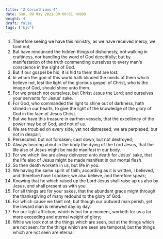 ```yaml
---
title: '2 Corinthians 4'
date: Sun, 09 May 2021 00:00:01 +0000
weight: 4
draft: false
tags: ['kjv'] 
---
```


1. Therefore seeing we have this ministry, as we have received mercy, we faint not;
2. But have renounced the hidden things of dishonesty, not walking in craftiness, nor handling the word of God deceitfully; but by manifestation of the truth commending ourselves to every man's conscience in the sight of God.
3. But if our gospel be hid, it is hid to them that are lost:
4. In whom the god of this world hath blinded the minds of them which believe not, lest the light of the glorious gospel of Christ, who is the image of God, should shine unto them.
5. For we preach not ourselves, but Christ Jesus the Lord; and ourselves your servants for Jesus' sake.
6. For God, who commanded the light to shine out of darkness, hath shined in our hearts, to give the light of the knowledge of the glory of God in the face of Jesus Christ.
7. But we have this treasure in earthen vessels, that the excellency of the power may be of God, and not of us.
8. We are troubled on every side, yet not distressed; we are perplexed, but not in despair;
9. Persecuted, but not forsaken; cast down, but not destroyed;
10. Always bearing about in the body the dying of the Lord Jesus, that the life also of Jesus might be made manifest in our body.
11. For we which live are alway delivered unto death for Jesus' sake, that the life also of Jesus might be made manifest in our mortal flesh.
12. So then death worketh in us, but life in you.
13. We having the same spirit of faith, according as it is written, I believed, and therefore have I spoken; we also believe, and therefore speak;
14. Knowing that he which raised up the Lord Jesus shall raise up us also by Jesus, and shall present us with you.
15. For all things are for your sakes, that the abundant grace might through the thanksgiving of many redound to the glory of God.
16. For which cause we faint not; but though our outward man perish, yet the inward man is renewed day by day.
17. For our light affliction, which is but for a moment, worketh for us a far more exceeding and eternal weight of glory;
18. While we look not at the things which are seen, but at the things which are not seen: for the things which are seen are temporal; but the things which are not seen are eternal.

